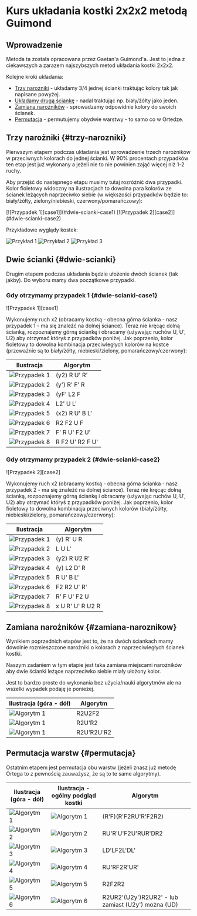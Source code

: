 <!---
title: "Kostka 2x2x2 - układanie metodą Guimond"    
-->

[case1]: %site.assets%/images/2x2x2/guimond/4.png ("Przypadek pierwszy")
[case2]: %site.assets%/images/2x2x2/guimond/5.png ("Przypadek drugi")

# Kurs układania kostki 2x2x2 metodą Guimond

## Wprowadzenie

Metoda ta została opracowana przez Gaetan'a Guimond'a. Jest to jedna z ciekawszych a zarazem najszybszych metod układania kostki 2x2x2.

Kolejne kroki układania:

 - [Trzy narożniki](#trzy-narozniki "Trzy narożniki") - układamy 3/4 jednej ścianki traktując kolory tak jak napisane powyżej.
 - [Układamy drugą ściankę](#dwie-scianki "Dwie ścianki") - nadal traktując np. biały/żółty jako jeden.
 - [Zamiana narożników](#zamiana-naroznikow "Zamiana narożników") - sprowadzamy odpowidnie kolory do swoich ścianek.
 - [Permutacja](#permutacja "Permutacja") - permutujemy obydwie warstwy - to samo co w Ortedze.

## Trzy narożniki {#trzy-narozniki}

Pierwszym etapem podczas układania jest sprowadzenie trzech narożników w przeciwnych kolorach do jednej ścianki. W 90% procentach przypadków ten etap jest już wykonany a jeżeli nie to nie powinien zająć więcej niż 1-2 ruchy.

Aby przejść do następnego etapu musimy tutaj rozróżnić dwa przypadki. Kolor fioletowy widoczny na ilustracjach to dowolna para kolorów ze ścianek leżących naprzeciwko siebie (w większości przypadków będzie to: biały/żółty, zielony/niebieski, czerwony/pomarańczowy):

<p markdown=1 class="centered">
    [![Przypadek 1][case1]](#dwie-scianki-case1)
    [![Przypadek 2][case2]](#dwie-scianki-case2)
</p>

Przykładowe wyglądy kostek:

![Przykład 1](%site.assets%/images/2x2x2/guimond/1.png "Przykład pierwszy")
![Przykład 2](%site.assets%/images/2x2x2/guimond/2.png "Przykład drugi")
![Przykład 3](%site.assets%/images/2x2x2/guimond/3.png "Przykład trzeci")

## Dwie ścianki {#dwie-scianki}

Drugim etapem podczas układania będzie ułożenie dwóch ścianek (tak jakby). Do wyboru mamy dwa początkowe przypadki.

### Gdy otrzymamy przypadek 1 {#dwie-scianki-case1}
<p markdown=1 class="centered">
![Przypadek 1][case1]
</p>

Wykonujemy ruch x2 (obracamy kostką - obecna górna ścianka - nasz przypadek 1 - ma się znaleźć na dolnej ściance). Teraz nie kręcąc dolną ścianką, rozpoznajemy górną ściankę i obracamy (używając ruchów U, U', U2) aby otrzymać któryś z przypadków poniżej. Jak poprzenio, kolor fioletowy to dowolna kombinacja przeciwległych kolorów na kostce (przeważnie są to biały/żółty, niebieski/zielony, pomarańczowy/czerwony):

| Ilustracja                                                               | Algorytm        |
| ------------------------------------------------------------------------ | --------------- |
| ![Przypadek 1](%site.assets%/images/2x2x2/guimond/4_1.png "Przypadek 1") | (y2) R U' R'    |
| ![Przypadek 2](%site.assets%/images/2x2x2/guimond/4_2.png "Przypadek 2") | (y') R' F' R    |
| ![Przypadek 3](%site.assets%/images/2x2x2/guimond/4_3.png "Przypadek 3") | (yF' L2 F       |
| ![Przypadek 4](%site.assets%/images/2x2x2/guimond/4_4.png "Przypadek 4") | L2' U L'        |
| ![Przypadek 5](%site.assets%/images/2x2x2/guimond/4_5.png "Przypadek 5") | (x2) R U' B L'  |
| ![Przypadek 6](%site.assets%/images/2x2x2/guimond/4_6.png "Przypadek 6") | R2 F2 U F       |
| ![Przypadek 7](%site.assets%/images/2x2x2/guimond/4_7.png "Przypadek 7") | F' R U' F2 U'   |
| ![Przypadek 8](%site.assets%/images/2x2x2/guimond/4_8.png "Przypadek 8") | R F2 U' R2 F U' |

### Gdy otrzymamy przypadek 2 {#dwie-scianki-case2}
<p markdown=1 class="centered">
![Przypadek 2][case2]
</p>

Wykonujemy ruch x2 (obracamy kostką - obecna górna ścianka - nasz przypadek 2 - ma się znaleźć na dolnej ściance). Teraz nie kręcąc dolną ścianką, rozpoznajemy górną ściankę i obracamy (używając ruchów U, U', U2) aby otrzymać któryś z przypadków poniżej. Jak poprzenio, kolor fioletowy to dowolna kombinacja przeciwnych kolorów (biały/żółty, niebieski/zielony, pomarańczowy/czerwony):

| Ilustracja                                                               | Algorytm         |
| ------------------------------------------------------------------------ | ---------------- |
| ![Przypadek 1](%site.assets%/images/2x2x2/guimond/5_1.png "Przypadek 1") | (y) R' U R       |
| ![Przypadek 2](%site.assets%/images/2x2x2/guimond/5_2.png "Przypadek 2") | L U L'           |
| ![Przypadek 3](%site.assets%/images/2x2x2/guimond/5_3.png "Przypadek 3") | (y2) R U2 R'     |
| ![Przypadek 4](%site.assets%/images/2x2x2/guimond/5_4.png "Przypadek 4") | (y) L2 D' R      |
| ![Przypadek 5](%site.assets%/images/2x2x2/guimond/5_5.png "Przypadek 5") | R U' B L'        |
| ![Przypadek 6](%site.assets%/images/2x2x2/guimond/5_6.png "Przypadek 6") | F2 R2 U' R'      |
| ![Przypadek 7](%site.assets%/images/2x2x2/guimond/5_7.png "Przypadek 7") | R' F U' F2 U     |
| ![Przypadek 8](%site.assets%/images/2x2x2/guimond/5_8.png "Przypadek 8") | x U R' U' R U2 R |

## Zamiana narożników {#zamiana-naroznikow}

Wynikiem poprzednich etapów jest to, że na dwóch ściankach mamy dowolnie rozmieszczone narożniki o kolorach z naprzeciwległych ścianek kostki. 

Naszym zadaniem w tym etapie jest taka zamiana miejscami narożników aby dwie ścianki leżące naprzeciwko siebie miały ułożony kolor.

Jest to bardzo proste do wykonania bez użycia/nauki algorytmów ale na wszelki wypadek podaję je ponieżej.

| Ilustracja (góra - dół)                                   | Algorytm   |
| --------------------------------------------------------- | ---------- |
| ![Algorytm 1](%site.assets%/images/2x2x2/guimond/6_1.png) | R2U2F2     |
| ![Algorytm 1](%site.assets%/images/2x2x2/guimond/6_2.png) | R2U'R2     |
| ![Algorytm 1](%site.assets%/images/2x2x2/guimond/6_3.png) | R2U'R2U'R2 |

## Permutacja warstw {#permutacja}

Ostatnim etapem jest permutacja obu warstw (jeżeli znasz już metodę Ortega to z pewnością zauważysz, że są to te same algorytmy).


| Ilustracja (góra - dół)                                    | Ilustracja  - ogólny podgląd kostki                         | Algorytm                                           |
| ---------------------------------------------------------- | ----------------------------------------------------------- | -------------------------------------------------- |
| ![Algorytm 1](%site.assets%/images/2x2x2/ortega/pll/1.png) | ![Algorytm 1](%site.assets%/images/2x2x2/ortega/pll/1a.png) | (R'F)(R'F2RU'R'F2R2)                               |
| ![Algorytm 2](%site.assets%/images/2x2x2/ortega/pll/2.png) | ![Algorytm 2](%site.assets%/images/2x2x2/ortega/pll/2a.png) | RU'R'U'F2U'RUR'DR2                                 |
| ![Algorytm 3](%site.assets%/images/2x2x2/ortega/pll/3.png) | ![Algorytm 3](%site.assets%/images/2x2x2/ortega/pll/3a.png) | LD'LF2L'DL'                                        |
| ![Algorytm 4](%site.assets%/images/2x2x2/ortega/pll/4.png) | ![Algorytm 4](%site.assets%/images/2x2x2/ortega/pll/4a.png) | RU'RF2R'UR'                                        |
| ![Algorytm 5](%site.assets%/images/2x2x2/ortega/pll/5.png) | ![Algorytm 5](%site.assets%/images/2x2x2/ortega/pll/5a.png) | R2F2R2                                             |
| ![Algorytm 6](%site.assets%/images/2x2x2/ortega/pll/6.png) | ![Algorytm 6](%site.assets%/images/2x2x2/ortega/pll/6a.png) | R2UR2'(U2y')R2UR2' - lub zamiast (U2y') można (UD) |
